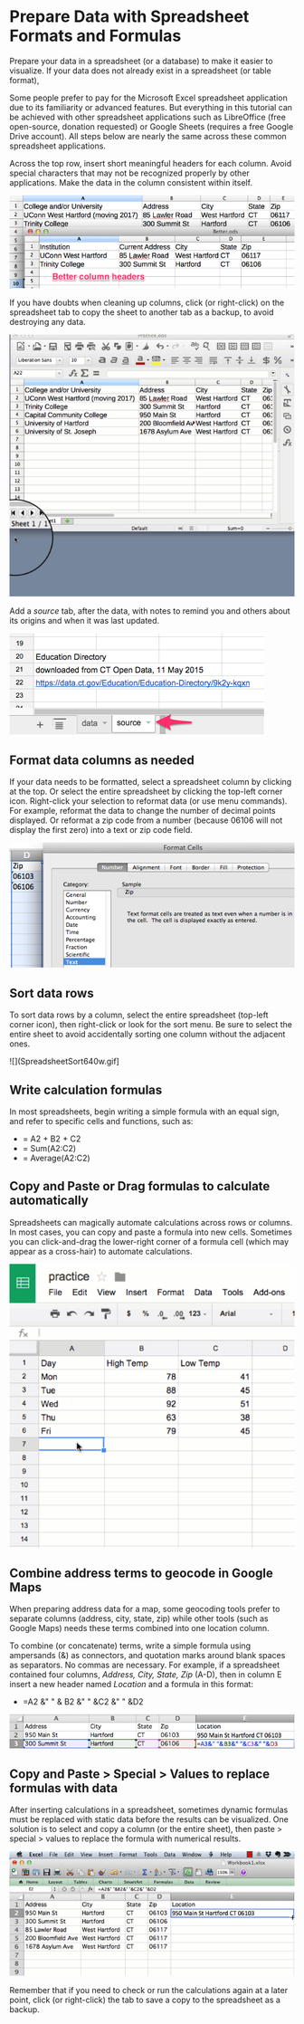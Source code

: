 # Prepare Data with Spreadsheet Formats and Formulas

Prepare your data in a spreadsheet (or a database) to make it easier to visualize. If your data does not already exist in a spreadsheet (or table format),

Some people prefer to pay for the Microsoft Excel spreadsheet application due to its familiarity or advanced features. But everything in this tutorial can be achieved with other spreadsheet applications such as LibreOffice (free open-source, donation requested) or Google Sheets (requires a free Google Drive account). All steps below are nearly the same across these common spreadsheet applications.

Across the top row, insert short meaningful headers for each column. Avoid special characters that may not be recognized properly by other applications. Make the data in the column consistent within itself.

![](SpreadsheetBetterColumnHeaders.png)

If you have doubts when cleaning up columns, click (or right-click) on the spreadsheet tab to copy the sheet to another tab as a backup, to avoid destroying any data.

![](SpreadsheetCopySheet640w.gif)

Add a *source* tab, after the data, with notes to remind you and others about its origins and when it was last updated.

![](SpreadsheetSourceTab.png)

## Format data columns as needed

If your data needs to be formatted, select a spreadsheet column by clicking at the top. Or select the entire spreadsheet by clicking the top-left corner icon. Right-click your selection to reformat data (or use menu commands). For example, reformat the data to change the number of decimal points displayed. Or reformat a zip code from a number (because 06106 will not display the first zero) into a text or zip code field.

![](SpreadsheetFormatZipAsText.png)

## Sort data rows

To sort data rows by a column, select the entire spreadsheet (top-left corner icon), then right-click or look for the sort menu. Be sure to select the entire sheet to avoid accidentally sorting one column without the adjacent ones.

![](SpreadsheetSort640w.gif]

## Write calculation formulas

In most spreadsheets, begin writing a simple formula with an equal sign, and refer to specific cells and functions, such as:

- = A2 + B2 + C2
- = Sum(A2:C2)
- = Average(A2:C2)

## Copy and Paste or Drag formulas to calculate automatically

Spreadsheets can magically automate calculations across rows or columns. In most cases, you can copy and paste a formula into new cells. Sometimes you can click-and-drag the lower-right corner of a formula cell (which may appear as a cross-hair) to automate calculations.

![](SpreadsheetFormula640w.gif)

## Combine address terms to geocode in Google Maps

When preparing address data for a map, some geocoding tools prefer to separate columns (address, city, state, zip) while other tools (such as Google Maps) needs these terms combined into one location column.

To combine (or concatenate) terms, write a simple formula using ampersands (&) as connectors, and quotation marks around blank spaces as separators. No commas are necessary. For example, if a spreadsheet contained four columns, *Address, City, State, Zip* (A-D), then in column E insert a new header named *Location* and a formula in this format:

- =A2 &" " & B2 &" " &C2 &" " &D2

![](SpreadsheetCombineTerms.png)

## Copy and Paste > Special > Values to replace formulas with data

After inserting calculations in a spreadsheet, sometimes dynamic formulas must be replaced with static data before the results can be visualized. One solution is to select and copy a column (or the entire sheet), then paste > special > values to replace the formula with numerical results.

![](SpreadsheetPasteSpecialValues640w.gif)

Remember that if you need to check or run the calculations again at a later point, click (or right-click) the tab to save a copy to the spreadsheet as a backup.
